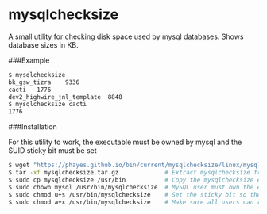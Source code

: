 # mysqlchecksize
A small utility for checking disk space used by mysql databases. Shows database sizes in KB. 

###Example
```bash
$ mysqlchecksize
bk_gsw_tizra	9336
cacti	1776
dev2_highwire_jnl_template	8848
$ mysqlchecksize cacti
1776
```

###Installation

For this utility to work, the executable must be owned by mysql and the SUID sticky bit must be set

```bash
$ wget "https://phayes.github.io/bin/current/mysqlchecksize/linux/mysqlchecksize.tar.gz"
$ tar -xf mysqlchecksize.tar.gz             # Extract mysqlchecksize from tarball
$ sudo cp mysqlchecksize /usr/bin           # Copy the mysqlchecksize executable to somewhere in your $PATH
$ sudo chown mysql /usr/bin/mysqlchecksize  # MySQL user must own the executable
$ sudo chmod u+s /usr/bin/mysqlchecksize    # Set the sticky bit so the file executes as the mysql user
$ sudo chmod a+x /usr/bin/mysqlchecksize    # Make sure all users can run this command
```

